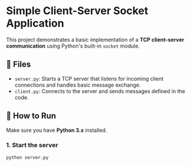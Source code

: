 # Simple Client-Server Socket Application

This project demonstrates a basic implementation of a **TCP client-server communication** using Python's built-in `socket` module.

## 📁 Files

- `server.py`: Starts a TCP server that listens for incoming client connections and handles basic message exchange.
- `client.py`: Connects to the server and sends messages defined in the code.

## 🚀 How to Run

Make sure you have **Python 3.x** installed.

### 1. Start the server

```bash
python server.py
